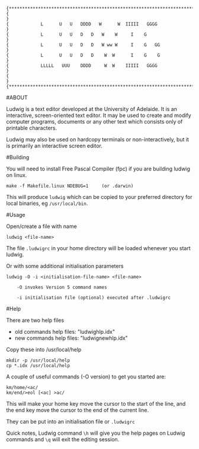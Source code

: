 ```
{**********************************************************************}
{                                                                      }
{            L      U   U   DDDD   W      W  IIIII   GGGG              }
{            L      U   U   D   D   W    W     I    G                  }
{            L      U   U   D   D   W ww W     I    G   GG             }
{            L      U   U   D   D    W  W      I    G    G             }
{            LLLLL   UUU    DDDD     W  W    IIIII   GGGG              }
{                                                                      }
{**********************************************************************}
```

#ABOUT

Ludwig is a text editor developed at the University of Adelaide. 
It is an interactive, screen-oriented text editor.
It may be used to create and modify computer programs, documents 
or any other text which consists only of printable characters.

Ludwig may also be used on hardcopy terminals or non-interactively, 
but it is primarily an interactive screen editor.

#Building

You will need to install Free Pascal Compiler (fpc) if you are building ludwig on linux.

```
make -f Makefile.linux NDEBUG=1 	(or .darwin)
```

This will produce `ludwig` which can be copied to your 
preferred directory for local binaries, eg `/usr/local/bin`. 

#Usage

Open/create a file with name <file-name>

```
ludwig <file-name>
```

The file `.ludwigrc` in your home directory will be loaded whenever you start ludwig. 
	
Or with some additional initialisation parameters

    ludwig -O -i <initialisation-file-name> <file-name>

        -O invokes Version 5 command names

        -i initialisation file (optional) executed after .ludwigrc
        
#Help

There are two help files

* old commands help files: "ludwighlp.idx"
* new commands help files: "ludwignewhlp.idx"

Copy these into /usr/local/help

```
mkdir -p /usr/local/help
cp *.idx /usr/local/help
```


A couple of useful commands (-O version) to get you started are:

```
km/home/<ac/
km/end/>eol [<ac] >ac/
```

This will make your home key move the cursor to the start of the line, and 
the end key move the cursor to the end of the current line. 

They can be put into an initialisation file or `.ludwigrc`

Quick notes, Ludwig command `\h` will give you the help pages on Ludwig commands 
and `\q` will exit the editing session.

